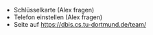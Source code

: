 - Schlüsselkarte (Alex fragen)
- Telefon einstellen (Alex fragen)
- Seite auf https://dbis.cs.tu-dortmund.de/team/